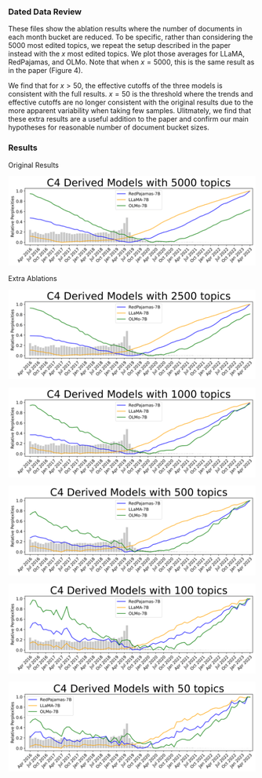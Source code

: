### Dated Data Review

These files show the ablation results where the number of documents in each month bucket are reduced. To be specific, rather than considering the 5000 most edited topics, we repeat the setup described in the paper instead with the $x$ most edited topics. We plot those averages for LLaMA, RedPajamas, and OLMo. Note that when $x=5000$, this is the same result as in the paper (Figure 4).

We find that for $x > 50$, the effective cutoffs of the three models is consistent with the full results. $x=50$ is the threshold where the trends and effective cutoffs are no longer consistent with the original results due to the more apparent variability when taking few samples. Ulitmately, we find that these extra results are a useful addition to the paper and confirm our main hypotheses for reasonable number of document bucket sizes.

### Results

Original Results

![alt text](https://github.com/nexync/timestamp_images/blob/main/imgs/c4_5000-1.png)

Extra Ablations

![alt text](https://github.com/nexync/timestamp_images/blob/main/imgs/c4_2500-1.png)

![alt text](https://github.com/nexync/timestamp_images/blob/main/imgs/c4_1000-1.png)

![alt text](https://github.com/nexync/timestamp_images/blob/main/imgs/c4_500-1.png)

![alt text](https://github.com/nexync/timestamp_images/blob/main/imgs/c4_100-1.png)

![alt text](https://github.com/nexync/timestamp_images/blob/main/imgs/c4_50-1.png)


